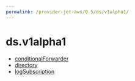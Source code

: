 ```yaml
---
permalink: /provider-jet-aws/0.5/ds/v1alpha1/
---
```


# ds.v1alpha1



* [conditionalForwarder](conditionalForwarder.md)
* [directory](directory.md)
* [logSubscription](logSubscription.md)